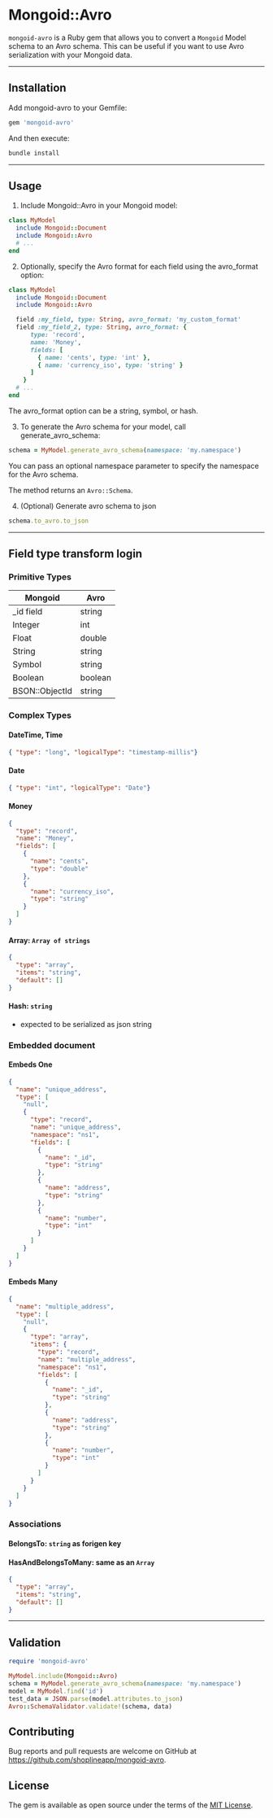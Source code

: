 # Mongoid::Avro

`mongoid-avro` is a Ruby gem that allows you to convert a `Mongoid` Model schema to an Avro schema. This can be useful if you want to use Avro serialization with your Mongoid data.

---

## Installation

Add mongoid-avro to your Gemfile:
```ruby
gem 'mongoid-avro'
```

And then execute:

```ruby
bundle install
```
---

## Usage

1. Include Mongoid::Avro in your Mongoid model:
```ruby
class MyModel
  include Mongoid::Document
  include Mongoid::Avro
  # ...
end
```
2. Optionally, specify the Avro format for each field using the avro_format option:

```ruby
class MyModel
  include Mongoid::Document
  include Mongoid::Avro

  field :my_field, type: String, avro_format: 'my_custom_format'
  field :my_field_2, type: String, avro_format: {
      type: 'record',
      name: 'Money',
      fields: [
        { name: 'cents', type: 'int' },
        { name: 'currency_iso', type: 'string' }
      ]
    }
  # ...
end
```
The avro_format option can be a string, symbol, or hash.

3. To generate the Avro schema for your model, call generate_avro_schema:

```ruby
schema = MyModel.generate_avro_schema(namespace: 'my.namespace')
```

You can pass an optional namespace parameter to specify the namespace for the Avro schema.

The method returns an `Avro::Schema`.

4. (Optional) Generate avro schema to json
```ruby
schema.to_avro.to_json
```
---
## Field type transform login
### Primitive Types

|Mongoid|Avro|
|-------|----|
|_id field|string|
|Integer|int|
|Float|double|
|String|string|
|Symbol|string|
|Boolean|boolean|
|BSON::ObjectId|string|

### Complex Types
#### DateTime, Time
```json
{ "type": "long", "logicalType": "timestamp-millis"}
```
#### Date
```json
{ "type": "int", "logicalType": "Date"}
```
#### Money
```json
{
  "type": "record",
  "name": "Money",
  "fields": [
    {
      "name": "cents",
      "type": "double"
    },
    {
      "name": "currency_iso",
      "type": "string"
    }
  ]
}
```
#### Array: `Array of strings`
```json
{
  "type": "array",
  "items": "string",
  "default": []
}
```
#### Hash: `string`
- expected to be serialized as json string

### Embedded document
#### Embeds One
```json
{
  "name": "unique_address",
  "type": [
    "null",
    {
      "type": "record",
      "name": "unique_address",
      "namespace": "ns1",
      "fields": [
        {
          "name": "_id",
          "type": "string"
        },
        {
          "name": "address",
          "type": "string"
        },
        {
          "name": "number",
          "type": "int"
        }
      ]
    }
  ]
}
```
#### Embeds Many
```json
{
  "name": "multiple_address",
  "type": [
    "null",
    {
      "type": "array",
      "items": {
        "type": "record",
        "name": "multiple_address",
        "namespace": "ns1",
        "fields": [
          {
            "name": "_id",
            "type": "string"
          },
          {
            "name": "address",
            "type": "string"
          },
          {
            "name": "number",
            "type": "int"
          }
        ]
      }
    }
  ]
}
```
### Associations
#### BelongsTo: `string` as forigen key
#### HasAndBelongsToMany: same as an `Array`
```json
{
  "type": "array",
  "items": "string",
  "default": []
}
```

---

## Validation

```ruby
require 'mongoid-avro'

MyModel.include(Mongoid::Avro)
schema = MyModel.generate_avro_schema(namespace: 'my.namespace')
model = MyModel.find('id')
test_data = JSON.parse(model.attributes.to_json)
Avro::SchemaValidator.validate!(schema, data)
```


## Contributing

Bug reports and pull requests are welcome on GitHub at https://github.com/shoplineapp/mongoid-avro.

## License

The gem is available as open source under the terms of the [MIT License](https://opensource.org/licenses/MIT).
